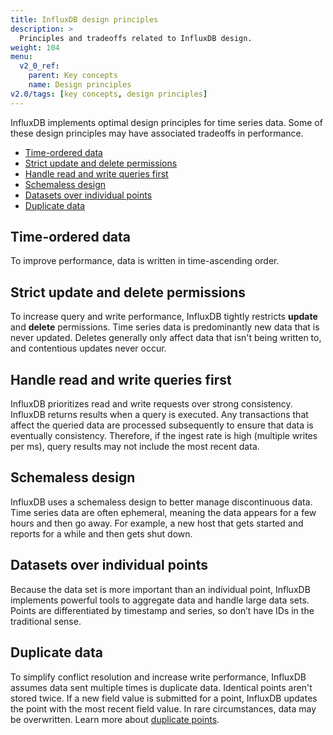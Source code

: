```yaml
---
title: InfluxDB design principles
description: >
  Principles and tradeoffs related to InfluxDB design.
weight: 104
menu:
  v2_0_ref:
    parent: Key concepts
    name: Design principles
v2.0/tags: [key concepts, design principles]
---
```


InfluxDB implements optimal design principles for time series data. Some of these design principles may have associated tradeoffs in performance.

- [Time-ordered data](#time-ordered-data)
- [Strict update and delete permissions](#strict-update-and-delete-permissions)
- [Handle read and write queries first](#handle-read-and-write-queries-first)
- [Schemaless design](#schemaless-design)
- [Datasets over individual points](#datasets-over-individual-points)
- [Duplicate data](#duplicate-data)

## Time-ordered data

To improve performance, data is written in time-ascending order.

## Strict update and delete permissions

To increase query and write performance, InfluxDB tightly restricts **update** and **delete** permissions. Time series data is predominantly new data that is never updated. Deletes generally only affect data that isn't being written to, and contentious updates never occur.

## Handle read and write queries first

InfluxDB prioritizes read and write requests over strong consistency. InfluxDB returns results when a query is executed. Any transactions that affect the queried data are processed subsequently to ensure that data is eventually consistency. Therefore, if the ingest rate is high (multiple writes per ms), query results may not include the most recent data.

## Schemaless design

InfluxDB uses a schemaless design to better manage discontinuous data. Time series data are often ephemeral, meaning the data appears for a few hours and then go away. For example, a new host that gets started and reports for a while and then gets shut down.

## Datasets over individual points

Because the data set is more important than an individual point, InfluxDB implements powerful tools to aggregate data and handle large data sets. Points are differentiated by timestamp and series, so don’t have IDs in the traditional sense.

## Duplicate data

To simplify conflict resolution and increase write performance, InfluxDB assumes data sent multiple times is duplicate data. Identical points aren't stored twice. If a new field value is submitted for a point, InfluxDB updates the point with the most recent field value. In rare circumstances, data may be overwritten. Learn more about [duplicate points](/v2.0/write-data/best-practices/duplicate-points/).
